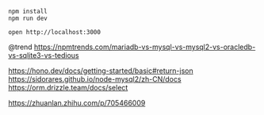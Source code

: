 ```
npm install
npm run dev
```

```
open http://localhost:3000
```

@trend https://npmtrends.com/mariadb-vs-mysql-vs-mysql2-vs-oracledb-vs-sqlite3-vs-tedious

https://hono.dev/docs/getting-started/basic#return-json
https://sidorares.github.io/node-mysql2/zh-CN/docs
https://orm.drizzle.team/docs/select

https://zhuanlan.zhihu.com/p/705466009
